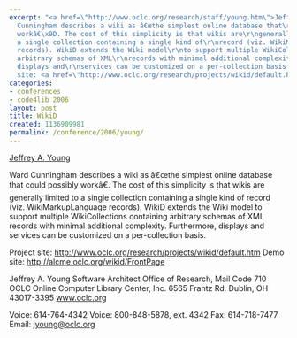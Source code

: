 ```yaml
---
excerpt: "<a href=\"http://www.oclc.org/research/staff/young.htm\">Jeffrey A. Young</a>\r\n\r\nWard
  Cunningham describes a wiki as â€œthe simplest online database that\r\ncould possibly
  workâ€\x9D. The cost of this simplicity is that wikis are\r\ngenerally limited to
  a single collection containing a single kind of\r\nrecord (viz. WikiMarkupLanguage
  records). WikiD extends the Wiki model\r\nto support multiple WikiCollections containing
  arbitrary schemas of XML\r\nrecords with minimal additional complexity. Furthermore,
  displays and\r\nservices can be customized on a per-collection basis.\r\n\r\nProject
  site: <a href=\"http://www.oclc.org/research/projects/wikid/default.htm\">http://www.oclc.org/research/projects/wikid/default.htm</a>\r"
categories:
- conferences
- code4lib 2006
layout: post
title: WikiD
created: 1136909981
permalink: /conference/2006/young/
---
```

<a href="http://www.oclc.org/research/staff/young.htm">Jeffrey A. Young</a>

Ward Cunningham describes a wiki as â€œthe simplest online database that
could possibly workâ€. The cost of this simplicity is that wikis are
generally limited to a single collection containing a single kind of
record (viz. WikiMarkupLanguage records). WikiD extends the Wiki model
to support multiple WikiCollections containing arbitrary schemas of XML
records with minimal additional complexity. Furthermore, displays and
services can be customized on a per-collection basis.

Project site: <a href="http://www.oclc.org/research/projects/wikid/default.htm">http://www.oclc.org/research/projects/wikid/default.htm</a>
Demo site: <a href="http://alcme.oclc.org/wikid/FrontPage">http://alcme.oclc.org/wikid/FrontPage</a>

Jeffrey A. Young
Software Architect
Office of Research, Mail Code 710
OCLC Online Computer Library Center, Inc.
6565 Frantz Rd.
Dublin, OH 43017-3395
www.oclc.org

Voice: 614-764-4342
Voice: 800-848-5878, ext. 4342
Fax: 614-718-7477
Email: jyoung@oclc.org
